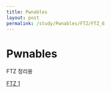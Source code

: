 ```yaml
---
title: Pwnables
layout: post
permalink: /study/Pwnables/FTZ/FTZ_6
---
```


Pwnables
===

FTZ 정리용

<a href='/1'>FTZ 1</a>